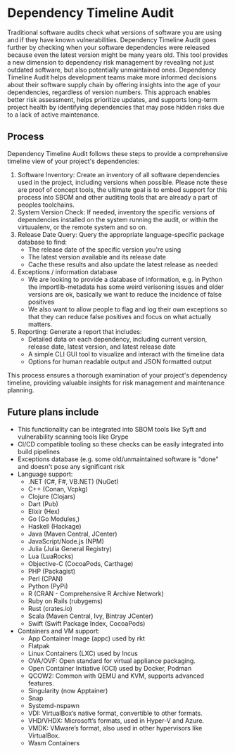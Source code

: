 # Dependency Timeline Audit

Traditional software audits check what versions of software you are using and if they have known vulnerabilities. Dependency Timeline Audit goes further by checking when your software dependencies were released because even the latest version might be many years old. This tool provides a new dimension to dependency risk management by revealing not just outdated software, but also potentially unmaintained ones. Dependency Timeline Audit helps development teams make more informed decisions about their software supply chain by offering insights into the age of your dependencies, regardless of version numbers. This approach enables better risk assessment, helps prioritize updates, and supports long-term project health by identifying dependencies that may pose hidden risks due to a lack of active maintenance.

## Process

Dependency Timeline Audit follows these steps to provide a comprehensive timeline view of your project's dependencies:

1. Software Inventory: Create an inventory of all software dependencies used in the project, including versions when possible. Please note these are proof of concept tools, the ultimate goal is to embed support for this process into SBOM and other auditing tools that are already a part of peoples toolchains.
2. System Version Check: If needed, inventory the specific versions of dependencies installed on the system running the audit, or within the virtuualenv, or the remote system and so on.
3. Release Date Query: Query the appropriate language-specific package database to find:
   - The release date of the specific version you're using
   - The latest version available and its release date
   - Cache these results and also update the latest release as needed
4. Exceptions / information database
   - We are looking to provide a database of information, e.g. in Python the importlib-metadata has some weird verisoning issues and older versions are ok, basically we want to reduce the incidence of false positives
   - We also want to allow people to flag and log their own exceptions so that they can reduce false positives and focus on what actually matters.
5. Reporting: Generate a report that includes:
   - Detailed data on each dependency, including current version, release date, latest version, and latest release date
   - A simple CLI GUI tool to visualize and interact with the timeline data
   - Options for human readable output and JSON formatted output

This process ensures a thorough examination of your project's dependency timeline, providing valuable insights for risk management and maintenance planning.

## Future plans include 

* This functionality can be integrated into SBOM tools like Syft and vulnerability scanning tools like Grype
* CI/CD compatible tooling so these checks can be easily integrated into build pipelines
* Exceptions database (e.g. some old/unmaintained software is "done" and doesn't pose any significant risk
* Language support:
  * .NET (C#, F#, VB.NET) (NuGet)
  * C++ (Conan, Vcpkg)
  * Clojure (Clojars)
  * Dart (Pub)
  * Elixir (Hex)
  * Go (Go Modules,)
  * Haskell (Hackage)
  * Java (Maven Central, JCenter)
  * JavaScript/Node.js (NPM)
  * Julia (Julia General Registry)
  * Lua (LuaRocks)
  * Objective-C (CocoaPods, Carthage)
  * PHP (Packagist)
  * Perl (CPAN)
  * Python (PyPi)
  * R (CRAN - Comprehensive R Archive Network)
  * Ruby on Rails (rubygems)
  * Rust (crates.io)
  * Scala (Maven Central, Ivy, Bintray JCenter)
  * Swift (Swift Package Index, CocoaPods)
* Containers and VM support:
  * App Container Image (appc) used by rkt
  * Flatpak
  * Linux Containers (LXC) used by Incus
  * OVA/OVF: Open standard for virtual appliance packaging.
  * Open Container Initiative (OCI) used by Docker, Podman
  * QCOW2: Common with QEMU and KVM, supports advanced features.
  * Singularity (now Apptainer)
  * Snap
  * Systemd-nspawn
  * VDI: VirtualBox’s native format, convertible to other formats.
  * VHD/VHDX: Microsoft’s formats, used in Hyper-V and Azure.
  * VMDK: VMware’s format, also used in other hypervisors like VirtualBox.
  * Wasm Containers
